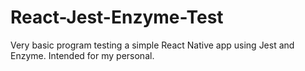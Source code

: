 # React-Jest-Enzyme-Test
Very basic program testing a simple React Native app using Jest and Enzyme. Intended for my personal.

